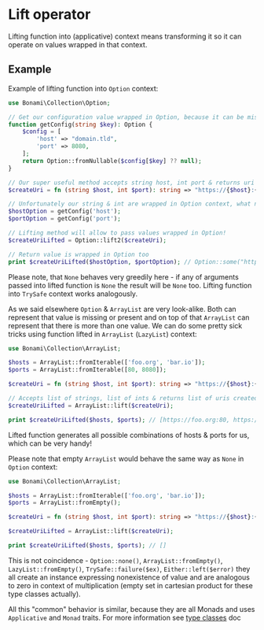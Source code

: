 # Lift operator

Lifting function into (applicative) context means transforming it so it can operate on values wrapped in that context.

## Example
Example of lifting function into `Option` context:

```php
use Bonami\Collection\Option;

// Get our configuration value wrapped in Option, because it can be missing 
function getConfig(string $key): Option {
    $config = [
        'host' => "domain.tld",
        'port' => 8080,
    ];
    return Option::fromNullable($config[$key] ?? null);
}

// Our super useful method accepts string host, int port & returns uri string
$createUri = fn (string $host, int $port): string => "https://{$host}:{$port}";

// Unfortunately our string & int are wrapped in Option context, what now?
$hostOption = getConfig('host');
$portOption = getConfig('port');

// Lifting method will allow to pass values wrapped in Option!
$createUriLifted = Option::lift2($createUri);

// Return value is wrapped in Option too
print $createUriLifted($hostOption, $portOption); // Option::some("https://domain.tld:8080")
```

Please note, that `None` behaves very greedily here - if any of arguments passed into
lifted function is `None` the result will be `None` too.
Lifting function into `TrySafe` context works analogously.

As we said elsewhere `Option` & `ArrayList` are very look-alike.
Both can represent that value is missing or present and on top of that `ArrayList`
can represent that there is more than one value. 
We can do some pretty sick tricks using function lifted in `ArrayList` (`LazyList`) context:

```php
use Bonami\Collection\ArrayList;

$hosts = ArrayList::fromIterable(['foo.org', 'bar.io']);
$ports = ArrayList::fromIterable([80, 8080]);

$createUri = fn (string $host, int $port): string => "https://{$host}:{$port}";

// Accepts list of strings, list of ints & returns list of uris created from all possible combinations  
$createUriLifted = ArrayList::lift($createUri);

print $createUriLifted($hosts, $ports); // [https://foo.org:80, https://bar.io:80, https://foo.org:8080, https://bar.io:8080]

```

Lifted function generates all possible combinations of hosts & ports for us, which can be very handy!

Please note that empty `ArrayList` would behave the same way as `None` in `Option` context:
```php
use Bonami\Collection\ArrayList;

$hosts = ArrayList::fromIterable(['foo.org', 'bar.io']);
$ports = ArrayList::fromEmpty();

$createUri = fn (string $host, int $port): string => "https://{$host}:{$port}";

$createUriLifted = ArrayList::lift($createUri);

print $createUriLifted($hosts, $ports); // []
```

This is not coincidence - `Option::none()`, `ArrayList::fromEmpty()`, `LazyList::fromEmpty()`, `TrySafe::failure($ex)`, `Either::left($error)` 
they all create an instance expressing nonexistence of value and are analogous to zero in context of multiplication 
(empty set in cartesian product for these type classes actually).

All this "common" behavior is similar, because they are all Monads and uses `Applicative` and `Monad` traits.
For more information see [type classes](./type-classes.md) doc

